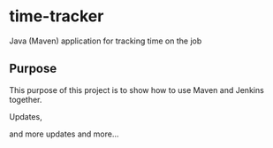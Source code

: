 # time-tracker
Java (Maven) application for tracking time on the job

## Purpose

This purpose of this project is to show how to use Maven and Jenkins together.

Updates, 

and more updates
and more...
